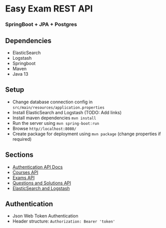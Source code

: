 # Easy Exam REST API
### SpringBoot + JPA + Postgres

Dependencies
------------
- ElasticSearch
- Logstash
- Springboot
- Maven
- Java 13

Setup
-----
- Change database connection config in `src/main/resources/application.properties`
- Install ElasticSearch and Logstash (TODO: Add links)
- Install maven dependencies ``mvn install``
- Run the server using ``mvn spring-boot:run``
- Browse ``http//localhost:8080/``
- Create package for deployment using ``mvn package`` (change properties if required)

Sections
--------
- [Authentication API Docs](docs/auth/api.md)
- [Courses API](docs/courses/api.md)
- [Exams API](docs/exams/api.md)
- [Questions and Solutions API](docs/questions/api.md)
- [ElasticSearch and Logstash](docs/elasticsearch/README.md)


Authentication
----------------
- Json Web Token Authentication
- Header structure: `Authorization: Bearer 'token'`
